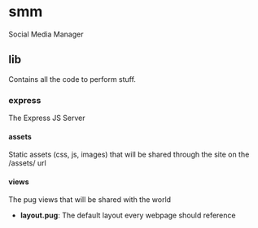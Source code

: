 # smm
Social Media Manager

## lib

Contains all the code to perform stuff.

### express

The Express JS Server

#### assets

Static assets (css, js, images) that will be shared through the site on the /assets/ url

#### views

The pug views that will be shared with the world

* **layout.pug**: The default layout every webpage should reference

